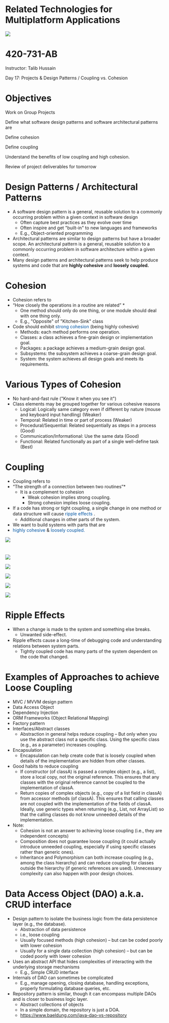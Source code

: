# Related Technologies for Multiplatform Applications

![](img/Multiplatform_Day_17_before0.jpg)

# 420-731-AB
Instructor: Talib Hussain

Day 17: Projects & Design Patterns / Coupling vs. Cohesion

# Objectives

Work on Group Projects

Define what software design patterns and software architectural patterns are

Define cohesion

Define coupling

Understand the benefits of low coupling and high cohesion\.

Review of project deliverables for tomorrow

# Design Patterns / Architectural Patterns

* A software design pattern is a general\, reusable solution to a commonly occurring problem within a given context in software design
  * Often capture best practices as they evolve over time
  * Often inspire and get "built\-in" to new languages and frameworks
  * E\.g\.\, Object\-oriented programming
* Architectural patterns are similar to design patterns but have a broader scope\.  An architectural pattern is a general\, reusable solution to a commonly occurring problem in software architecture within a given context\.
* Many design patterns and architectural patterns seek to help produce systems and code that are  __highly cohesive__  and  __loosely coupled\.__

# Cohesion

* Cohesion refers to
* “How closely the operations in a routine are related” \*
  * One method should only do one thing\, or one module should deal with one thing only\.
  * E\.g\.\, "Opposite" of "Kitchen\-Sink" class
* Code should exhibit  <span style="color:#0055A4">strong cohesion </span> \(being highly cohesive\)
  * Methods: each method performs one operation\.
  * Classes: a class achieves a fine\-grain design or implementation goal\.
  * Packages: a package achieves a medium\-grain design goal\.
  * Subsystems: the subsystem achieves a coarse\-grain design goal\.
  * System: the system achieves all design goals and meets its requirements\.

# Various Types of Cohesion

* No hard\-and\-fast rule \("Know it when you see it"\)
* Class elements may be grouped together for various cohesive reasons
  * Logical: Logically same category even if different by nature \(mouse and keyboard input handling\) \(Weaker\)
  * Temporal: Related in time or part of process \(Weaker\)
  * Procedural/Sequential: Related sequentially as steps in a process \(Good\)
  * Communication/Informational: Use the same data \(Good\)
  * Functional: Related functionally as part of a single well\-define task \(Best\)

# Coupling

* Coupling refers to
* “The strength of a connection between two routines”\*
  * It is a complement to cohesion
    * Weak cohesion implies strong coupling\.
    * Strong cohesion implies loose coupling\.
* If a code has strong or tight coupling\, a single change in one method or data structure will cause  <span style="color:#0055A4">ripple eﬀects</span> \.
  * Additional changes in other parts of the  system\.
* We want to build systems with parts that are
* <span style="color:#0055A4">highly cohesive</span>  &  <span style="color:#0055A4">loosely coupled\.</span>

![](img/Multiplatform_Day_17_before1.png)

# 

![](img/Multiplatform_Day_17_before2.png)

![](img/Multiplatform_Day_17_before3.png)

![](img/Multiplatform_Day_17_before4.png)

![](img/Multiplatform_Day_17_before5.png)

![](img/Multiplatform_Day_17_before6.png)

# Ripple Effects

* When a change is made to the system and something else breaks\.
  * Unwanted side\-effect\.
* Ripple eﬀects cause a long\-time of debugging code and understanding relations between system parts\.
  * Tightly coupled code has many parts of the system dependent on the code that changed\.

# Examples of Approaches to achieve Loose Coupling

* MVC / MVVM design pattern
* Data Access Object
* Dependency Injection
* ORM Frameworks \(Object Relational Mapping\)
* Factory pattern
* Interfaces/Abstract classes
  * Abstraction in general helps reduce coupling – But only when you use the abstract class not a specific class\.  Using the specific class \(e\.g\.\, as a parameter\) increases coupling\.
* Encapsulation
  * Encapsulation can help create code that is loosely coupled when details of the implementation are hidden from other classes\.
* Good habits to reduce coupling
  * If constructor \(of classA\) is passed a complex object \(e\.g\.\, a list\)\, store a local copy\, not the original reference\.  This ensures that any classes with the original reference cannot be coupled to the implementation of classA\.
  * Return copies of complex objects \(e\.g\.\, copy of a list field in classA\) from accessor methods \(of classA\)\.  This ensures that calling classes are not coupled with the implementation of the fields of classA\.  Ideally\, use generic types when returning \(e\.g\.\, List\, not ArrayList\) so that the calling classes do not know unneeded details of the implementation\.
* Note:
  * Cohesion is not an answer to achieving loose coupling \(i\.e\.\, they are independent concepts\)
  * Composition does not guarantee loose coupling \(it could actually introduce unneeded coupling\, especially if using specific classes rather than generic ones\)\.
  * Inheritance and Polymorphism can both increase coupling \(e\.g\.\, among the class hierarchy\) and can reduce coupling for classes outside the hierarchy \(if generic references are used\)\.  Unnecessary complexity can also happen with poor design choices\.

# Data Access Object (DAO)  a.k.a. CRUD interface

* Design pattern to isolate the business logic from the data persistence layer \(e\.g\.\, the database\)\.
  * Abstraction of data persistence
  * i\.e\.\, loose coupling
  * Usually focused methods \(high cohesion\) – but can be coded poorly with lower cohesion
  * Usually for a single data collection \(high cohesion\) – but can be coded poorly with lower cohesion
* Uses an abstract API that hides complexities of interacting with the underlying storage mechanisms
  * E\.g\.\, Simple CRUD interface
* Internals of DAO can sometimes be complicated
  * E\.g\.\, manage opening\, closing database\, handling exceptions\, properly formulating database queries\, etc\.
* Repository pattern is similar\, though it can encompass multiple DAOs and is closer to business logic layer\.
  * Abstract collections of objects
  * In a simple domain\, the repository is just a DOA\.
  * [https://www\.baeldung\.com/java\-dao\-vs\-repository](https://www.baeldung.com/java-dao-vs-repository)

